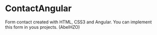 # ContactAngular
Form contact created with HTML, CSS3 and Angular. You can implement this form in yous projects. (AbelHZO)
